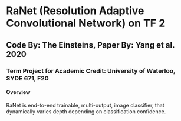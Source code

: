 # RaNet (Resolution Adaptive Convolutional Network) on TF 2
## Code By: The Einsteins,  Paper By: Yang et al. 2020

### Term Project for Academic Credit: University of Waterloo, SYDE 671, F20 

#### Overview
RaNet is end-to-end trainable, multi-output, image classifier, that dynamically varies depth depending on classification confidence. 

